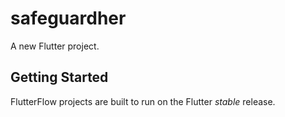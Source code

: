 # safeguardher

A new Flutter project.

## Getting Started

FlutterFlow projects are built to run on the Flutter _stable_ release.
